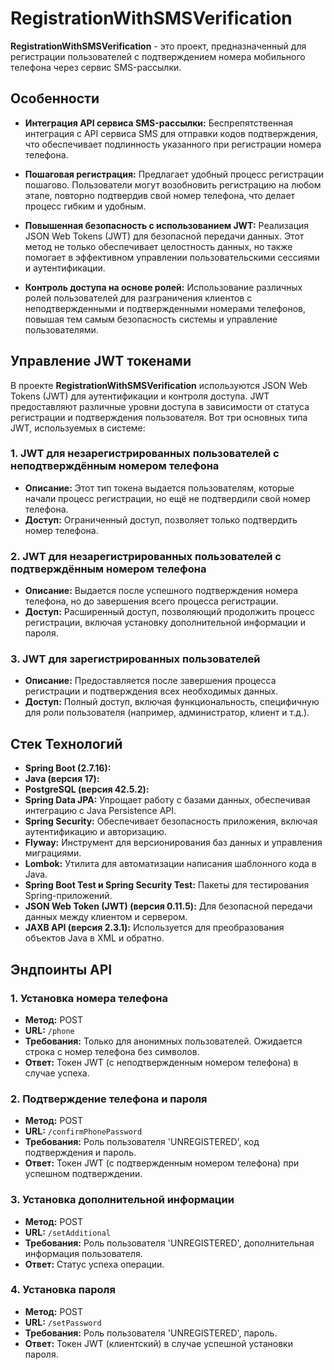 # RegistrationWithSMSVerification

**RegistrationWithSMSVerification** - это проект, предназначенный для регистрации пользователей с подтверждением номера мобильного телефона через сервис SMS-рассылки.

## Особенности

- **Интеграция API сервиса SMS-рассылки:** Беспрепятственная интеграция с API сервиса SMS для отправки кодов подтверждения, что обеспечивает подлинность указанного при регистрации номера телефона.

- **Пошаговая регистрация:** Предлагает удобный процесс регистрации пошагово. Пользователи могут возобновить регистрацию на любом этапе, повторно подтвердив свой номер телефона, что делает процесс гибким и удобным.

- **Повышенная безопасность с использованием JWT:** Реализация JSON Web Tokens (JWT) для безопасной передачи данных. Этот метод не только обеспечивает целостность данных, но также помогает в эффективном управлении пользовательскими сессиями и аутентификации.

- **Контроль доступа на основе ролей:** Использование различных ролей пользователей для разграничения клиентов с неподтвержденными и подтвержденными номерами телефонов, повышая тем самым безопасность системы и управление пользователями.

## Управление JWT токенами

В проекте **RegistrationWithSMSVerification** используются JSON Web Tokens (JWT) для аутентификации и контроля доступа. JWT предоставляют различные уровни доступа в зависимости от статуса регистрации и подтверждения пользователя. Вот три основных типа JWT, используемых в системе:

### 1. JWT для незарегистрированных пользователей с неподтверждённым номером телефона
- **Описание:** Этот тип токена выдается пользователям, которые начали процесс регистрации, но ещё не подтвердили свой номер телефона.
- **Доступ:** Ограниченный доступ, позволяет только подтвердить номер телефона.

### 2. JWT для незарегистрированных пользователей с подтверждённым номером телефона
- **Описание:** Выдается после успешного подтверждения номера телефона, но до завершения всего процесса регистрации.
- **Доступ:** Расширенный доступ, позволяющий продолжить процесс регистрации, включая установку дополнительной информации и пароля.

### 3. JWT для зарегистрированных пользователей
- **Описание:** Предоставляется после завершения процесса регистрации и подтверждения всех необходимых данных.
- **Доступ:** Полный доступ, включая функциональность, специфичную для роли пользователя (например, администратор, клиент и т.д.).

## Стек Технологий

- **Spring Boot (2.7.16):**
- **Java (версия 17):**
- **PostgreSQL (версия 42.5.2):**
- **Spring Data JPA:** Упрощает работу с базами данных, обеспечивая интеграцию с Java Persistence API.
- **Spring Security:** Обеспечивает безопасность приложения, включая аутентификацию и авторизацию.
- **Flyway:** Инструмент для версионирования баз данных и управления миграциями.
- **Lombok:** Утилита для автоматизации написания шаблонного кода в Java.
- **Spring Boot Test и Spring Security Test:** Пакеты для тестирования Spring-приложений.
- **JSON Web Token (JWT) (версия 0.11.5):** Для безопасной передачи данных между клиентом и сервером.
- **JAXB API (версия 2.3.1):** Используется для преобразования объектов Java в XML и обратно.

## Эндпоинты API

### 1. Установка номера телефона
- **Метод:** POST
- **URL:** `/phone`
- **Требования:** Только для анонимных пользователей. Ожидается строка с номер телефона без символов.
- **Ответ:** Токен JWT (с неподтвержденным номером телефона) в случае успеха. 

### 2. Подтверждение телефона и пароля
- **Метод:** POST
- **URL:** `/confirmPhonePassword`
- **Требования:** Роль пользователя 'UNREGISTERED', код подтверждения и пароль.
- **Ответ:** Токен JWT (с подтвержденным номером телефона) при успешном подтверждении.

### 3. Установка дополнительной информации
- **Метод:** POST
- **URL:** `/setAdditional`
- **Требования:** Роль пользователя 'UNREGISTERED', дополнительная информация пользователя.
- **Ответ:** Статус успеха операции.

### 4. Установка пароля
- **Метод:** POST
- **URL:** `/setPassword`
- **Требования:** Роль пользователя 'UNREGISTERED', пароль.
- **Ответ:** Токен JWT (клиентский) в случае успешной установки пароля.
